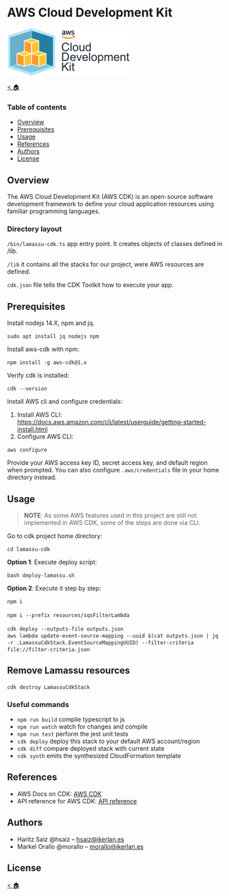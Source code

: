 # AWS Cloud Development Kit

![AWS CDK logo](docs/img/cdk_logo.png)

[< :house:](.)
### Table of contents
* [Overview](#Overview)
* [Prerequisites](#Prerequisites)
* [Usage](#Usage)
* [References](#References)
* [Authors](#Authors)
* [License](#License)  

## Overview

The AWS Cloud Development Kit (AWS CDK) is an open-source software development framework to define your cloud application resources using familiar programming languages.

### Directory layout

`/bin/lamassu-cdk.ts` app entry point. It creates objects of classes defined in /lib.

`/lib` it contains all the stacks for our project, were AWS resources are defined.

`cdk.json` file tells the CDK Toolkit how to execute your app.

## Prerequisites

Install nodejs 14.X, npm and jq.

```
sudo apt install jq nodejs npm
```

Install aws-cdk with npm:
```
npm install -g aws-cdk@1.x
```

Verify cdk is installed:
```
cdk --version
```

Install AWS cli and configure credentials:

1. Install AWS CLI: https://docs.aws.amazon.com/cli/latest/userguide/getting-started-install.html
2. Configure AWS CLI:
```
aws configure
```
Provide your AWS access key ID, secret access key, and default region when prompted. You can also configure `.aws/credentials` file in your home directory instead.


## Usage


> **NOTE**: As some AWS features used in this project are still not implemented in AWS CDK, some of the steps are done via CLI.


Go to cdk project home directory:

```
cd lamassu-cdk
```

**Option 1**: Execute deploy script:

```
bash deploy-lamassu.sh
```

**Option 2**: Execute it step by step:

```
npm i

npm i --prefix resources/sqsFilterLambda 

cdk deploy --outputs-file outputs.json
aws lambda update-event-source-mapping --uuid $(cat outputs.json | jq -r .LamassuCdkStack.EventSourceMappingUUID) --filter-criteria file://filter-criteria.json
```

## Remove Lamassu resources

```
cdk destroy LamassuCdkStack
```

### Useful commands

 * `npm run build`   compile typescript to js
 * `npm run watch`   watch for changes and compile
 * `npm run test`    perform the jest unit tests
 * `cdk deploy`      deploy this stack to your default AWS account/region
 * `cdk diff`        compare deployed stack with current state
 * `cdk synth`       emits the synthesized CloudFormation template

## References

* AWS Docs on CDK: [AWS CDK](https://docs.aws.amazon.com/cdk/v2/guide/getting_started.html)
* API reference for AWS CDK: [API reference](https://docs.aws.amazon.com/cdk/api/v1/docs/aws-construct-library.html)
## Authors

- Haritz Saiz @hsaiz – [hsaiz@ikerlan.es](mailto:hsaiz@ikerlan.es)
- Markel Orallo @morallo – [morallo@ikerlan.es](mailto:morallo@ikerlan.es)

## License


[< :house:](.)






